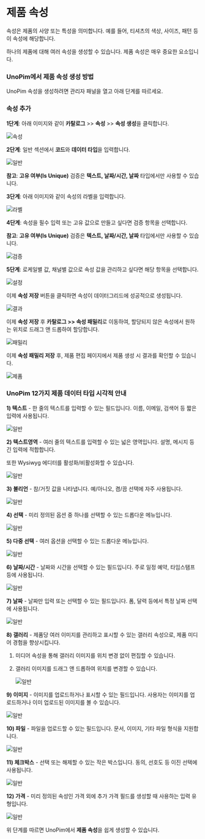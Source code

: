 # 제품 속성

속성은 제품의 사양 또는 특성을 의미합니다. 예를 들어, 티셔츠의 색상, 사이즈, 패턴 등이 속성에 해당합니다.

하나의 제품에 대해 여러 속성을 생성할 수 있습니다. 제품 속성은 매우 중요한 요소입니다.

### UnoPim에서 제품 속성 생성 방법

UnoPim 속성을 생성하려면 관리자 패널을 열고 아래 단계를 따르세요.

### 속성 추가

**1단계**: 아래 이미지와 같이 **카탈로그** >> **속성** >> **속성 생성**을 클릭합니다.

 ![속성](../../assets/1.0/images/attributes/createAttribute.png)

**2단계**: 일반 섹션에서 **코드**와 **데이터 타입**을 입력합니다.

   ![일반](../../assets/1.0/images/attributes/general.png)

**참고**: **고유 여부(Is Unique)** 검증은 **텍스트, 날짜/시간, 날짜** 타입에서만 사용할 수 있습니다.

**3단계**: 아래 이미지와 같이 속성의 라벨을 입력합니다.

   ![라벨](../../assets/1.0/images/attributes/label.png)

**4단계**: 속성을 필수 입력 또는 고유 값으로 만들고 싶다면 검증 항목을 선택합니다.

**참고**: **고유 여부(Is Unique)** 검증은 **텍스트, 날짜/시간, 날짜** 타입에서만 사용할 수 있습니다.

   ![검증](../../assets/1.0/images/attributes/validation.png)

**5단계**: 로케일별 값, 채널별 값으로 속성 값을 관리하고 싶다면 해당 항목을 선택합니다.

   ![설정](../../assets/1.0/images/attributes/configuration.png)

이제 **속성 저장** 버튼을 클릭하면 속성이 데이터그리드에 성공적으로 생성됩니다.

   ![결과](../../assets/1.0/images/attributes/output.png)

이제 **속성 저장** 후 **카탈로그 >> 속성 패밀리**로 이동하여, 할당되지 않은 속성에서 원하는 위치로 드래그 앤 드롭하여 할당합니다.

   ![패밀리](../../assets/1.0/images/attributes/family.png)

이제 **속성 패밀리 저장** 후, 제품 편집 페이지에서 제품 생성 시 결과를 확인할 수 있습니다.

   ![제품](../../assets/1.0/images/attributes/product.png)

### UnoPim 12가지 제품 데이터 타입 시각적 안내

**1) 텍스트** - 한 줄의 텍스트를 입력할 수 있는 필드입니다. 이름, 이메일, 검색어 등 짧은 입력에 사용됩니다.

   ![일반](../../assets/1.0/images/attributes/text.png)

**2) 텍스트영역** - 여러 줄의 텍스트를 입력할 수 있는 넓은 영역입니다. 설명, 메시지 등 긴 입력에 적합합니다.

또한 Wysiwyg 에디터를 활성화/비활성화할 수 있습니다.

   ![일반](../../assets/1.0/images/attributes/textarea.png)

**3) 불리언** - 참/거짓 값을 나타냅니다. 예/아니오, 켬/끔 선택에 자주 사용됩니다.

   ![일반](../../assets/1.0/images/attributes/boolean.png)

**4) 선택** - 미리 정의된 옵션 중 하나를 선택할 수 있는 드롭다운 메뉴입니다.

   ![일반](../../assets/1.0/images/attributes/select.png)

**5) 다중 선택** - 여러 옵션을 선택할 수 있는 드롭다운 메뉴입니다.

   ![일반](../../assets/1.0/images/attributes/multiselect.png)

**6) 날짜/시간** - 날짜와 시간을 선택할 수 있는 필드입니다. 주로 일정 예약, 타임스탬프 등에 사용됩니다.

   ![일반](../../assets/1.0/images/attributes/datetime.png)

**7) 날짜** - 날짜만 입력 또는 선택할 수 있는 필드입니다. 폼, 달력 등에서 특정 날짜 선택에 사용됩니다.

   ![일반](../../assets/1.0/images/attributes/date.png)

**8) 갤러리** - 제품당 여러 이미지를 관리하고 표시할 수 있는 갤러리 속성으로, 제품 미디어 경험을 향상시킵니다.

1) 미디어 속성을 통해 갤러리 이미지를 위치 변경 없이 편집할 수 있습니다.
2) 갤러리 이미지를 드래그 앤 드롭하여 위치를 변경할 수 있습니다.

   ![일반](../../assets/1.0/images/attributes/gallery.png)

**9) 이미지** - 이미지를 업로드하거나 표시할 수 있는 필드입니다. 사용자는 이미지를 업로드하거나 이미 업로드된 이미지를 볼 수 있습니다.

   ![일반](../../assets/1.0/images/attributes/image.png)

**10) 파일** - 파일을 업로드할 수 있는 필드입니다. 문서, 이미지, 기타 파일 형식을 지원합니다.

   ![일반](../../assets/1.0/images/attributes/file.png)

**11) 체크박스** - 선택 또는 해제할 수 있는 작은 박스입니다. 동의, 선호도 등 이진 선택에 사용됩니다.

   ![일반](../../assets/1.0/images/attributes/checkbox.png)

**12) 가격** - 미리 정의된 속성인 가격 외에 추가 가격 필드를 생성할 때 사용하는 입력 유형입니다.

   ![일반](../../assets/1.0/images/attributes/price.png)

위 단계를 따르면 UnoPim에서 **제품 속성**을 쉽게 생성할 수 있습니다.

